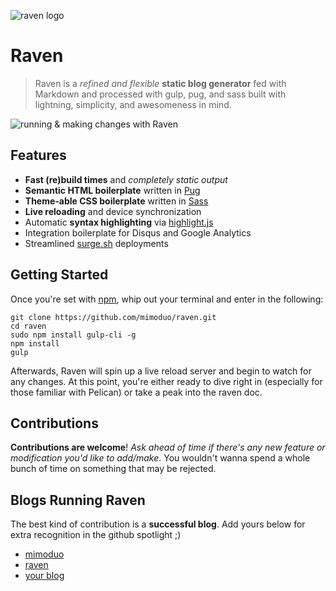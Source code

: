 ![raven logo](https://image.prntscr.com/image/0cI781sNT1KgO53d6CWfdQ.png)

# Raven

> Raven is a *refined and flexible* **static blog generator** fed with Markdown and processed with gulp, pug, and sass built with lightning, simplicity, and awesomeness in mind.

![running & making changes with Raven](http://imgur.com/ThfYq86)

## Features

* **Fast (re)build times** and *completely static output*
* **Semantic HTML boilerplate** written in [Pug](https://github.com/pugjs/pug)
* **Theme-able CSS boilerplate** written in [Sass](http://sass-lang.com/guide)
* **Live reloading** and device synchronization
* Automatic **syntax highlighting** via [highlight.js](https://highlightjs.org/)
* Integration boilerplate for Disqus and Google Analytics
* Streamlined [surge.sh](http://surge.sh/help/getting-started-with-surge) deployments

## Getting Started

Once you're set with [npm](https://nodejs.org/en/), whip out your terminal and enter in the following:

```ssh
git clone https://github.com/mimoduo/raven.git
cd raven
sudo npm install gulp-cli -g
npm install
gulp
```

Afterwards, Raven will spin up a live reload server and begin to watch for any changes. At this point, you're either ready to dive right in (especially for those familiar with Pelican) or take a peak into the raven doc.

## Contributions

**Contributions are welcome**! *Ask ahead of time if there's any new feature or modification you'd like to add/make*. You wouldn't wanna spend a whole bunch of time on something that may be rejected.

## Blogs Running Raven

The best kind of contribution is a **successful blog**. Add yours below for extra recognition in the github spotlight ;)

* [mimoduo](http://mimoduo.surge.sh/)
* [raven](http://raven.surge.sh/)
* [your blog](#)
